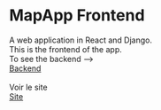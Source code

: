 # MapApp Frontend
A web application in React and Django.
</br>This is the frontend of the app.
</br>To see the backend --> 
</br>[Backend](https://github.com/tbonnard/mapProjectBackend)
</br></br>Voir le site
</br>[Site](https://plagest.onrender.com/)
